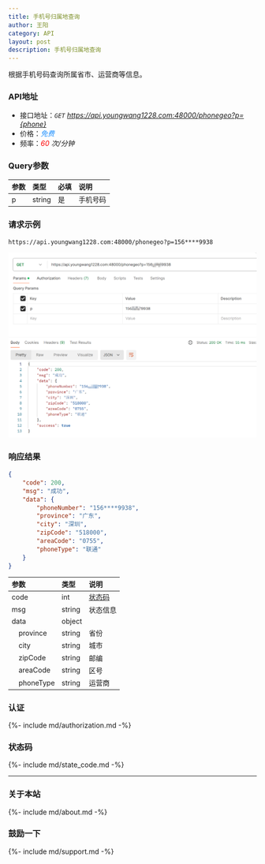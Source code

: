 ```yaml
---
title: 手机号归属地查询
author: 王阳
category: API
layout: post
description: 手机号归属地查询
---
```


根据手机号码查询所属省市、运营商等信息。

### API地址
* 接口地址：*`GET` https://api.youngwang1228.com:48000/phonegeo?p={phone}*
* 价格：*<span style="color: dodgerblue;">免费</span>*
* 频率：*<span style="color: red;">60</span> 次/分钟*

### Query参数
<div class="table-wrapper" markdown="block">

参数        |类型        |必填         |说明
:-          |:-         |:-           |:-
p           |string     |是           |手机号码

</div>

### 请求示例
```
https://api.youngwang1228.com:48000/phonegeo?p=156****9938
```
![phonegeo](/assets/doc/phonegeo/1.png)


### 响应结果
```json
{
    "code": 200,
    "msg": "成功",
    "data": {
        "phoneNumber": "156****9938",
        "province": "广东",
        "city": "深圳",
        "zipCode": "518000",
        "areaCode": "0755",
        "phoneType": "联通"
    }
}
```

<div class="table-wrapper" markdown="block">

参数               |类型       |说明
:-                |:-        |:-
code               |int        |[状态码](#状态码)
msg                |string     |状态信息
data               |object     |
&emsp;province     |string     |省份
&emsp;city         |string     |城市
&emsp;zipCode     |string     |邮编
&emsp;areaCode        |string     |区号
&emsp;phoneType       |string     |运营商

</div>


### 认证
{%- include md/authorization.md -%}


### 状态码
{%- include md/state_code.md -%}

---

### 关于本站
{%- include md/about.md -%}

### 鼓励一下
{%- include md/support.md -%}
